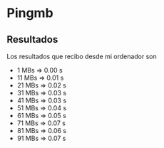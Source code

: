 # Pingmb

## Resultados
Los resultados que recibo desde mi ordenador son 
- 1 MBs => 0.00 s
- 11 MBs => 0.01 s
- 21 MBs => 0.02 s
- 31 MBs => 0.03 s
- 41 MBs => 0.03 s
- 51 MBs => 0.04 s
- 61 MBs => 0.05 s
- 71 MBs => 0.07 s
- 81 MBs => 0.06 s
- 91 MBs => 0.07 s
